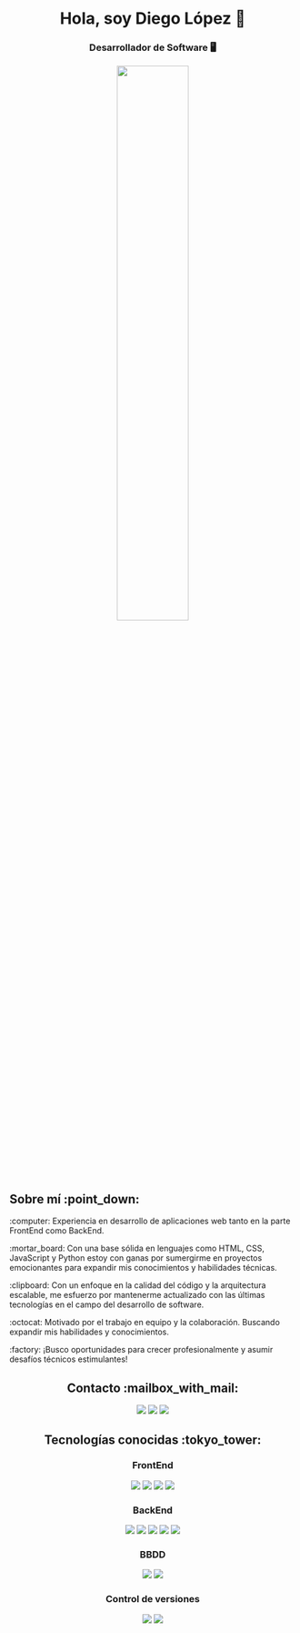 <div align="center">
  <h1>Hola, soy Diego López 👋</h1>
  <h3>Desarrollador de Software 🖥️</h3>
  <img width="50%" height="50%" src="https://www.gruposicom.com/wp-content/uploads/2022/07/php-vigo.png">
</div>
<div>
  <h2>Sobre mí :point_down:</h2>
  <p>:computer: Experiencia en desarrollo de aplicaciones web tanto en la parte FrontEnd como BackEnd.</p>
  <p>:mortar_board: Con una base sólida en lenguajes como HTML, CSS, JavaScript y Python estoy con ganas por sumergirme en proyectos emocionantes para expandir mis conocimientos y habilidades técnicas.</p>
  <p>:clipboard: Con un enfoque en la calidad del código y la arquitectura escalable, me esfuerzo por mantenerme actualizado con las últimas tecnologías en el campo del desarrollo de software.</p>
  <p>:octocat: Motivado por el trabajo en equipo y la colaboración. Buscando expandir mis habilidades y conocimientos.</p>
  <p>:factory: ¡Busco oportunidades para crecer profesionalmente y asumir desafíos técnicos estimulantes!</p>
</div>

<div align="center">
  <h2>Contacto :mailbox_with_mail:</h2>
  <a href=mailto:["diego.teide@gmail.com"]><img src="https://img.shields.io/badge/Gmail-D14836?style=for-the-badge&logo=gmail&logoColor=white"></a>
  <a href="#"><img src="https://img.shields.io/badge/LinkedIn-0077B5?style=for-the-badge&logo=linkedin&logoColor=white"></a>
  <a href="https://github.com/diegolopez-dev"><img src="https://img.shields.io/badge/GitHub-100000?style=for-the-badge&logo=github&logoColor=white"></a>
</div>

<div align="center">
  <h2>Tecnologías conocidas :tokyo_tower:</h2>
  
  <h3>FrontEnd</h3>
  <img src="https://skillicons.dev/icons?i=html">
  <img src="https://skillicons.dev/icons?i=css">
  <img src="https://skillicons.dev/icons?i=js">
  <img src="https://skillicons.dev/icons?i=react">
  
  <h3>BackEnd</h3>
  <img src="https://skillicons.dev/icons?i=python">
  <img src="https://skillicons.dev/icons?i=django">
  <img src="https://skillicons.dev/icons?i=fastapi">
  <img src="https://skillicons.dev/icons?i=nodejs">
  <img src="https://skillicons.dev/icons?i=express">

  <h3>BBDD</h3>
  <img src="https://skillicons.dev/icons?i=mysql">
  <img src="https://skillicons.dev/icons?i=mongo">

  <h3>Control de versiones</h3>
  <img src="https://skillicons.dev/icons?i=git">
  <img src="https://skillicons.dev/icons?i=github">
</div>
